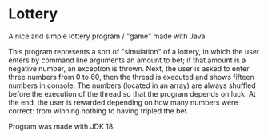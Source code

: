 # Lottery
A nice and simple lottery program / "game" made with Java

This program represents a sort of "simulation" of a lottery, in which the user enters by command line arguments an amount to bet; if that amount is a negative number, an exception is thrown. Next, the user is asked to enter three numbers from 0 to 60, then the thread is executed and shows fifteen numbers in console. The numbers (located in an array) are always shuffled before the execution of the thread so that the program depends on luck. At the end, the user is rewarded depending on how many numbers were correct: from winning nothing to having tripled the bet.

Program was made with JDK 18.
